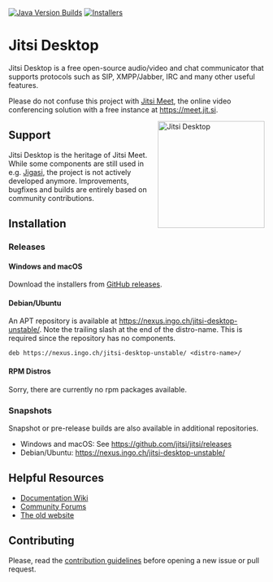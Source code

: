 [![Java Version Builds](https://github.com/jitsi/jitsi/actions/workflows/java.yml/badge.svg?branch=new-build)](https://github.com/jitsi/jitsi/actions/workflows/java.yml)
[![Installers](https://github.com/jitsi/jitsi/actions/workflows/installers.yml/badge.svg?branch=new-build)](https://github.com/jitsi/jitsi/actions/workflows/installers.yml)

Jitsi Desktop
=============

Jitsi Desktop is a free open-source audio/video and chat communicator that
supports protocols such as SIP, XMPP/Jabber, IRC and many other useful features.

Please do not confuse this project
with [Jitsi Meet](https://github.com/jitsi/jitsi-meet), the online video
conferencing solution with a free instance at https://meet.jit.si.

<img align=right src="docs/jitsi-main-window.png" alt="Jitsi Desktop" width=210>

## Support

Jitsi Desktop is the heritage of Jitsi Meet. While some components are still
used in e.g. [Jigasi](https://github.com/jitsi/jigasi), the project is not
actively developed anymore. Improvements, bugfixes and builds are entirely based
on community contributions.

## Installation

### Releases

#### Windows and macOS

Download the installers
from [GitHub releases](https://github.com/jitsi/jitsi/releases/latest/).

#### Debian/Ubuntu
An APT repository is available at https://nexus.ingo.ch/jitsi-desktop-unstable/.
Note the trailing slash at the end of the distro-name.
This is required since the repository has no components.
```deb
deb https://nexus.ingo.ch/jitsi-desktop-unstable/ <distro-name>/
```

#### RPM Distros

Sorry, there are currently no rpm packages available.

### Snapshots

Snapshot or pre-release builds are also available in additional repositories.

- Windows and macOS: See https://github.com/jitsi/jitsi/releases
- Debian/Ubuntu: https://nexus.ingo.ch/jitsi-desktop-unstable/

## Helpful Resources

- [Documentation Wiki](https://github.com/jitsi/jitsi/wiki)
- [Community Forums](https://community.jitsi.org/c/jitsi-desktop/)
- [The old website](https://desktop.jitsi.org)

## Contributing

Please, read the [contribution guidelines](CONTRIBUTING.md) before opening a new
issue or pull request.
